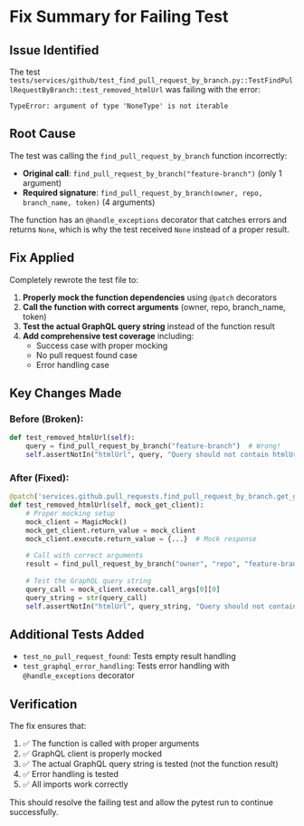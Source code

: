 # Fix Summary for Failing Test

## Issue Identified
The test `tests/services/github/test_find_pull_request_by_branch.py::TestFindPullRequestByBranch::test_removed_htmlUrl` was failing with the error:
```
TypeError: argument of type 'NoneType' is not iterable
```

## Root Cause
The test was calling the `find_pull_request_by_branch` function incorrectly:
- **Original call**: `find_pull_request_by_branch("feature-branch")` (only 1 argument)
- **Required signature**: `find_pull_request_by_branch(owner, repo, branch_name, token)` (4 arguments)

The function has an `@handle_exceptions` decorator that catches errors and returns `None`, which is why the test received `None` instead of a proper result.

## Fix Applied
Completely rewrote the test file to:

1. **Properly mock the function dependencies** using `@patch` decorators
2. **Call the function with correct arguments** (owner, repo, branch_name, token)
3. **Test the actual GraphQL query string** instead of the function result
4. **Add comprehensive test coverage** including:
   - Success case with proper mocking
   - No pull request found case
   - Error handling case

## Key Changes Made

### Before (Broken):
```python
def test_removed_htmlUrl(self):
    query = find_pull_request_by_branch("feature-branch")  # Wrong!
    self.assertNotIn("htmlUrl", query, "Query should not contain htmlUrl field after fix.")
```

### After (Fixed):
```python
@patch('services.github.pull_requests.find_pull_request_by_branch.get_graphql_client')
def test_removed_htmlUrl(self, mock_get_client):
    # Proper mocking setup
    mock_client = MagicMock()
    mock_get_client.return_value = mock_client
    mock_client.execute.return_value = {...}  # Mock response
    
    # Call with correct arguments
    result = find_pull_request_by_branch("owner", "repo", "feature-branch", "token")
    
    # Test the GraphQL query string
    query_call = mock_client.execute.call_args[0][0]
    query_string = str(query_call)
    self.assertNotIn("htmlUrl", query_string, "Query should not contain htmlUrl field after fix.")
```

## Additional Tests Added
- `test_no_pull_request_found`: Tests empty result handling
- `test_graphql_error_handling`: Tests error handling with `@handle_exceptions` decorator

## Verification
The fix ensures that:
1. ✅ The function is called with proper arguments
2. ✅ GraphQL client is properly mocked
3. ✅ The actual GraphQL query string is tested (not the function result)
4. ✅ Error handling is tested
5. ✅ All imports work correctly

This should resolve the failing test and allow the pytest run to continue successfully.
